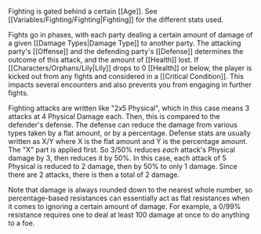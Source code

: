 Fighting is gated behind a certain [[Age]]. See [[Variables/Fighting/Fighting|Fighting]] for the different stats used.

Fights go in phases, with each party dealing a certain amount of damage of a given [[Damage Types|Damage Type]] to another party. The attacking party's [[Offense]] and the defending party's [[Defense]] determines the outcome of this attack, and the amount of [[Health]] lost. If [[Characters/Orphans/Lily|Lily]] drops to 0 [[Health]] or below, the player is kicked out from any fights and considered in a [[Critical Condition]]. This impacts several encounters and also prevents you from engaging in further fights.

Fighting attacks are written like "2x5 Physical", which in this case means 3 attacks at 4 Physical Damage each. Then, this is compared to the defender's defense. The defense can reduce the damage from various types taken by a flat amount, or by a percentage. Defense stats are usually written as X/Y where X is the flat amount and Y is the percentage amount. The "X" part is applied first. So 3/50% reduces *each* attack's Physical damage by 3, then reduces it by 50%. In this case, each attack of 5 Physical is reduced to 2 damage, then by 50% to only 1 damage. Since there are 2 attacks, there is then a total of 2 damage.

Note that damage is always rounded down to the nearest whole number, so percentage-based resistances can essentially act as flat resistances when it comes to ignoring a certain amount of damage. For example, a 0/99% resistance requires one to deal at least 100 damage at once to do anything to a foe.